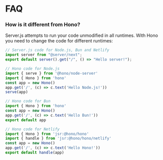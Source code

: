 # FAQ

### How is it different from Hono?

Server.js attempts to run your code unmodified in all runtimes. With Hono you need to change the code for different runtimes:

```js
// Server.js code for Node.js, Bun and Netlify
import server from "@server/next";
export default server().get("/", () => "Hello server!");
```

```js
// Hono code for Node.js
import { serve } from '@hono/node-server'
import { Hono } from 'hono'
const app = new Hono()
app.get('/', (c) => c.text('Hello Node.js!'))
serve(app)

// Hono code for Bun
import { Hono } from 'hono'
const app = new Hono()
app.get('/', (c) => c.text('Hello Bun!'))
export default app

// Hono code for Netlify
import { Hono } from 'jsr:@hono/hono'
import { handle } from 'jsr:@hono/hono/netlify'
const app = new Hono()
app.get('/', (c) => c.text('Hello Hono!'))
export default handle(app)
```
